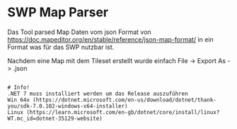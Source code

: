 # SWP Map Parser

Das Tool parsed Map Daten vom json Format von https://doc.mapeditor.org/en/stable/reference/json-map-format/ in ein Format was für das SWP nutzbar ist.

Nachdem eine Map mit dem Tileset erstellt wurde einfach File -> Export As -> .json

```

# Info!
.NET 7 muss installiert werden um das Release auszuführen
Win 64x (https://dotnet.microsoft.com/en-us/download/dotnet/thank-you/sdk-7.0.102-windows-x64-installer)
Linux (https://learn.microsoft.com/en-gb/dotnet/core/install/linux?WT.mc_id=dotnet-35129-website)
